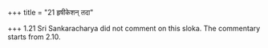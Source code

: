 +++
title = "21 हृषीकेशन् तदा"

+++
1.21 Sri Sankaracharya did not comment on this sloka. The commentary
starts from 2.10.  
  

